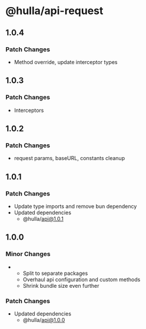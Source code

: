 # @hulla/api-request

## 1.0.4

### Patch Changes

- Method override, update interceptor types

## 1.0.3

### Patch Changes

- Interceptors

## 1.0.2

### Patch Changes

- request params, baseURL, constants cleanup

## 1.0.1

### Patch Changes

- Update type imports and remove bun dependency
- Updated dependencies
  - @hulla/api@1.0.1

## 1.0.0

### Minor Changes

- - Split to separate packages
  - Overhaul api configuration and custom methods
  - Shrink bundle size even further

### Patch Changes

- Updated dependencies
  - @hulla/api@1.0.0
